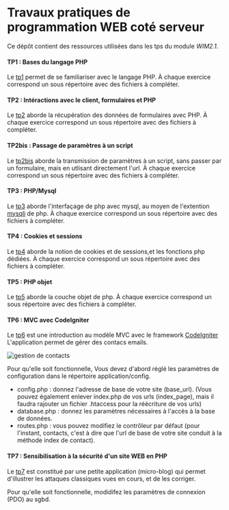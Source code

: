 # Travaux pratiques de programmation WEB coté serveur
Ce dépôt contient des ressources utilisées
dans les tps du module *WIM2.1*.

#### TP1 : Bases du langage PHP
Le [tp1](./tp1) 
permet de se familiariser avec le langage PHP. 
À chaque exercice correspond  un  sous répertoire avec
des fichiers à compléter.

#### TP2 : Intéractions avec le client, formulaires et PHP
Le [tp2](http://www.iut-fbleau.fr/sitebp/web/wim21/?p=tp2)
aborde la récupération des données de formulaires avec PHP.
À chaque exercice correspond  un  sous répertoire avec
des fichiers à compléter.

#### TP2bis : Passage de paramètres à un script
Le [tp2bis](http://www.iut-fbleau.fr/sitebp/web/wim21/?p=tp2b)
aborde la transmission de paramètres à un script, sans 
passer par un formulaire, mais en utlisant directement l'url.
À chaque exercice correspond  un  sous répertoire avec
des fichiers à compléter.

#### TP3 : PHP/Mysql
Le [tp3](http://www.iut-fbleau.fr/sitebp/web/wim21/?p=tp4)
aborde l'interfaçage de php avec mysql, au moyen de l'extention 
[mysqli](http://php.net/manual/fr/book.mysqli.php) de php.
À chaque exercice correspond  un  sous répertoire avec
des fichiers à compléter.

#### TP4 : Cookies et sessions 
Le [tp4](http://www.iut-fbleau.fr/sitebp/web/wim21/?p=tp7)
aborde la notion de cookies et de sessions,et 
les fonctions php dédiées.
À chaque exercice correspond  un  sous répertoire avec
des fichiers à compléter.

#### TP5 : PHP objet
Le [tp5](http://www.iut-fbleau.fr/sitebp/web/wim21/?p=tp9)
aborde la couche objet de php.
À chaque exercice correspond  un  sous répertoire avec
des fichiers à compléter.

#### TP6 : MVC avec CodeIgniter
Le [tp6](http://www.iut-fbleau.fr/sitebp/web/wim21/?p=tp10)
est une introduction au modèle MVC avec le framework 
[CodeIgniter](https://www.codeigniter.com)
L'application permet de gérer des contacs emails.

![gestion de contacts](http://www.iut-fbleau.fr/sitebp/web/wim21/mvc/ci314.png)

Pour qu'elle soit fonctionnelle, 
Vous devez d'abord réglé les paramètres de configuration dans le répertoire application/config.

* config.php : donnez l'adresse de base de votre site (base_url). (Vous pouvez également enlever index.php de vos urls (index_page), mais il faudra rajouter un fichier .htaccess pour la réécriture de vos urls)
* database.php : donnez les paramètres nécessaires à l'accès à la base de données.
* routes.php : vous pouvez modifiez le contrôleur par défaut (pour l'instant, contacts, c'est à dire que l'url de base de votre site conduit à la méthode index de contact).


#### TP7 : Sensibilisation à la sécurité d'un site WEB en PHP
Le [tp7](http://www.iut-fbleau.fr/sitebp/web/wim21/?p=tp12)
est constitué par une petite application (micro-blog) qui 
permet d'illustrer les attaques classiques vues en cours, et 
de les corriger.

Pour qu'elle soit fonctionnelle, modidifez les paramètres de 
connexion (PDO) au sgbd.

